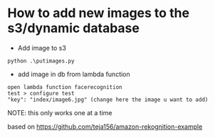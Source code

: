 # How to add new images to the s3/dynamic database

- Add image to s3
```
python .\putimages.py
```

- add image in db from lambda function
```
open lambda function facerecognition
test > configure test
"key": "index/image6.jpg" (change here the image u want to add)
```
NOTE: this only works one at a time


based on https://github.com/teja156/amazon-rekognition-example